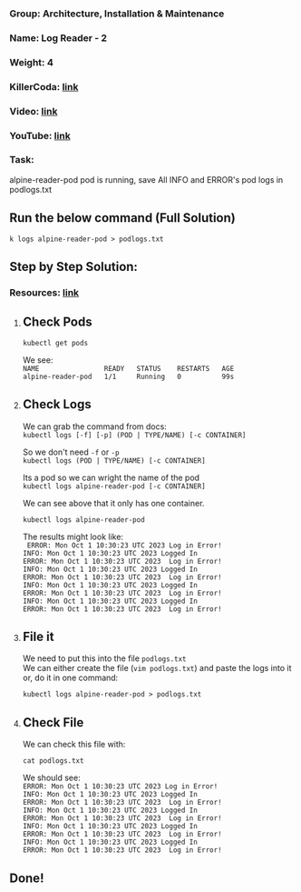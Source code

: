 ### Group: Architecture, Installation & Maintenance
### Name: Log Reader - 2
### Weight: 4
### KillerCoda: [link](https://killercoda.com/sachin/course/CKA/log-reader-1)
### Video: [link](https://www.loom.com/share/9aa809f5e13c46718d481b059d8fda96)
### YouTube: [link](https://youtu.be/Snx5sOAgg_E)
### Task: 
alpine-reader-pod pod is running, save All INFO and ERROR's pod logs in podlogs.txt
## Run the below command (Full Solution)

```
k logs alpine-reader-pod > podlogs.txt
```
## Step by Step Solution:
### Resources: [link](https://kubernetes.io/docs/reference/kubectl/generated/kubectl_logs/)
1. ## Check Pods
   ```
   kubectl get pods
   ```
   We see: <br>
   `NAME                READY   STATUS    RESTARTS   AGE` <br>
   `alpine-reader-pod   1/1     Running   0          99s` <br>
3. ## Check Logs
   We can grab the command from docs: <br> `kubectl logs [-f] [-p] (POD | TYPE/NAME) [-c CONTAINER] ` <br>
   
   So we don't need `-f` or `-p` <br> `kubectl logs (POD | TYPE/NAME) [-c CONTAINER] ` <br>
   
   Its a pod so we can wright the name of the pod<br> `kubectl logs alpine-reader-pod [-c CONTAINER] ` <br>
   
   We can see above that it only has one container. <br>
   ```
   kubectl logs alpine-reader-pod
   ```
   The results might look like: <br>
  ` ERROR: Mon Oct 1 10:30:23 UTC 2023 Log in Error!` <br>
`INFO: Mon Oct 1 10:30:23 UTC 2023 Logged In` <br>
`ERROR: Mon Oct 1 10:30:23 UTC 2023  Log in Error!` <br>
`INFO: Mon Oct 1 10:30:23 UTC 2023 Logged In` <br>
`ERROR: Mon Oct 1 10:30:23 UTC 2023  Log in Error!` <br>
`INFO: Mon Oct 1 10:30:23 UTC 2023 Logged In` <br>
`ERROR: Mon Oct 1 10:30:23 UTC 2023  Log in Error!` <br>
`INFO: Mon Oct 1 10:30:23 UTC 2023 Logged In` <br>
`ERROR: Mon Oct 1 10:30:23 UTC 2023  Log in Error!` <br>
5. ## File it
   We need to put this into the file `podlogs.txt ` <br>
   We can either create the file (``` vim podlogs.txt ```) and paste the logs into it or, do it in one command:
   ```
   kubectl logs alpine-reader-pod > podlogs.txt
   ```
7. ## Check File
    We can check this file with:
   ```
   cat podlogs.txt
   ```
   We should see: <br>
   `ERROR: Mon Oct 1 10:30:23 UTC 2023 Log in Error!` <br>
`INFO: Mon Oct 1 10:30:23 UTC 2023 Logged In ` <br>
`ERROR: Mon Oct 1 10:30:23 UTC 2023  Log in Error!` <br>
`INFO: Mon Oct 1 10:30:23 UTC 2023 Logged In` <br>
`ERROR: Mon Oct 1 10:30:23 UTC 2023  Log in Error!` <br>
`INFO: Mon Oct 1 10:30:23 UTC 2023 Logged In` <br>
`ERROR: Mon Oct 1 10:30:23 UTC 2023  Log in Error!` <br>
`INFO: Mon Oct 1 10:30:23 UTC 2023 Logged In` <br>
`ERROR: Mon Oct 1 10:30:23 UTC 2023  Log in Error!` <br>
## Done!
